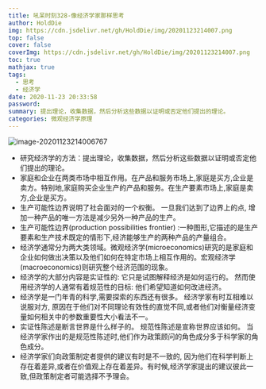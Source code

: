 ```yaml
---
title: 吼呆时刻328-像经济学家那样思考
author: HoldDie
img: https://cdn.jsdelivr.net/gh/HoldDie/img/20201123214007.png
top: false
cover: false
coverImg: https://cdn.jsdelivr.net/gh/HoldDie/img/20201123214007.png
toc: true
mathjax: true
tags:
  - 思考
  - 经济学
date: 2020-11-23 20:33:58
password:
summary: 提出理论，收集数据，然后分析这些数据以证明或否定他们提出的理论。
categories: 微观经济学原理
---
```


![image-20201123214006767](https://cdn.jsdelivr.net/gh/HoldDie/img/20201123214007.png)

- 研究经济学的方法：提出理论，收集数据，然后分析这些数据以证明或否定他们提出的理论。
- 家庭和企业在两类市场中相互作用。在产品和服务市场上,家庭是买方,企业是卖方。特别地,家庭购买企业生产的产品和服务。在生产要素市场上,家庭是卖方,企业是买方。
- 生产可能性边界说明了社会面对的一个权衡。 一旦我们达到了边界上的点, 增加一种产品的唯一方法是减少另外一种产品的生产。
- 生产可能性边界(production possibilities frontier) :一种图形,它描述的是生产要素和生产技术既定的情形下,经济能够生产的两种产品的产量组合。
- 经济学通常分为两大类领域。微观经济学(microeconomics)研究的是家庭和企业如何做出决策以及他们如何在特定市场上相互作用的。宏观经济学(macroeconomics)则研究整个经济范围的现象。
- 经济学的大部分内容是实证性的: 它只是试图解释经济是如何运行的。 然而使用经济学的人通常有着规范性的目标: 他们希望知道如何改进经济。
- 经济学是一门年青的科学,需要探索的东西还有很多。 经济学家有时互相难以说服对方, 原因在于他们对不同理论有效性的直觉不同,或者他们对衡量经济变量如何相关中的参数重要性大小看法不一。
- 实证性陈述是断言世界是什么样子的。 规范性陈述是宣称世界应该如何。 当经济学家作出的是规范性陈述时,他们作为政策顾问的角色成分多于科学家的角色成分。
- 经济学家们向政策制定者提供的建议有时是不一致的, 因为他们在科学判断上存在着差异,或者在价值观上存在着差异。有时候,经济学家提出的建议彼此一致,但政策制定者可能选择不予理会。